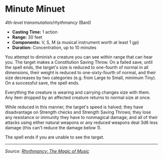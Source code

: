 # Minute Minuet

_4th-level transmutation/rhythmancy_ (Bard)

- **Casting Time:** 1 action
- **Range:** 30 feet
- **Components:** V, S, M (a musical instrument worth at least 1 gp)
- **Duration:** Concentration, up to 10 minutes

You attempt to diminish a creature you can see within range that can hear you. The target makes a Constitution Saving Throw. On a failed save, until the spell ends, the target's size is reduced to one-fourth of normal in all dimensions, their weight is reduced to one-sixty-fourth of normal, and their size decreases by two categories (e.g. from Large to Small, minimum Tiny). On a successful save, the spell ends.

Everything the creature is wearing and carrying changes size with them. Any item dropped by an affected creature returns to normal size at once.

While reduced in this manner, the target's speed is halved; they have disadvantage on Strength checks and Strength Saving Throws; they lose any resistance or immunity they have to nonmagical damage; and all of their attacks using either natural weapons or any reduced weapons deal 3d6 less damage (this can't reduce the damage below 1).

The spell ends if you are unable to see the target.

---

_Source: [Rhythmancy: The Magic of Music](https://github.com/mpanighetti/dnd5e-rhythmancy)_
